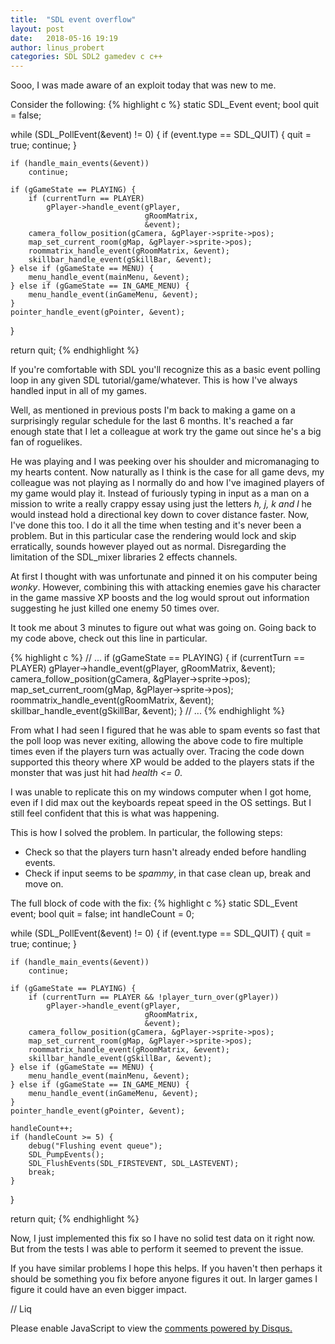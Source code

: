 ```yaml
---
title:  "SDL event overflow"
layout: post
date:   2018-05-16 19:19
author: linus_probert
categories: SDL SDL2 gamedev c c++
---
```


Sooo, I was made aware of an exploit today that was new to me.

Consider the following:
{% highlight c %}
static SDL_Event event;
bool quit = false;

while (SDL_PollEvent(&event) != 0) {
    if (event.type == SDL_QUIT) {
        quit = true;
        continue;
    }

    if (handle_main_events(&event))
        continue;

    if (gGameState == PLAYING) {
        if (currentTurn == PLAYER)
            gPlayer->handle_event(gPlayer,
                                  gRoomMatrix,
                                  &event);
        camera_follow_position(gCamera, &gPlayer->sprite->pos);
        map_set_current_room(gMap, &gPlayer->sprite->pos);
        roommatrix_handle_event(gRoomMatrix, &event);
        skillbar_handle_event(gSkillBar, &event);
    } else if (gGameState == MENU) {
        menu_handle_event(mainMenu, &event);
    } else if (gGameState == IN_GAME_MENU) {
        menu_handle_event(inGameMenu, &event);
    }
    pointer_handle_event(gPointer, &event);
}

return quit;
{% endhighlight %}

If you're comfortable with SDL you'll recognize this as a basic event polling
loop in any given SDL tutorial/game/whatever. This is how I've always handled
input in all of my games.

Well, as mentioned in previous posts I'm back to making a game on a surprisingly
regular schedule for the last 6 months. It's reached a far enough state that I
let a colleague at work try the game out since he's a big fan of roguelikes.

He was playing and I was peeking over his shoulder and micromanaging to my
hearts content. Now naturally as I think is the case for all game devs, my
colleague was not playing as I normally do and how I've imagined players of my
game would play it. Instead of furiously typing in input as a man on a mission
to write a really crappy essay using just the letters *h, j, k and l* he would
instead hold a directional key down to cover distance faster. Now, I've done
this too. I do it all the time when testing and it's never been a problem. But
in this particular case the rendering would lock and skip erratically, sounds
however played out as normal. Disregarding the limitation of the SDL_mixer
libraries 2 effects channels.

At first I thought with was unfortunate and pinned it on his computer being
*wonky*. However, combining this with attacking enemies gave his character in
the game massive XP boosts and the log would sprout out information suggesting
he just killed one enemy 50 times over.

It took me about 3 minutes to figure out what was going on. Going back to my
code above, check out this line in particular.

{% highlight c %}
    // ...
    if (gGameState == PLAYING) {
        if (currentTurn == PLAYER)
            gPlayer->handle_event(gPlayer,
                                  gRoomMatrix,
                                  &event);
        camera_follow_position(gCamera, &gPlayer->sprite->pos);
        map_set_current_room(gMap, &gPlayer->sprite->pos);
        roommatrix_handle_event(gRoomMatrix, &event);
        skillbar_handle_event(gSkillBar, &event);
    } // ...
{% endhighlight %}

From what I had seen I figured that he was able to spam events so fast that the
poll loop was never exiting, allowing the above code to fire multiple times even
if the players turn was actually over. Tracing the code down supported this
theory where XP would be added to the players stats if the monster that was just
hit had *health <= 0*.

I was unable to replicate this on my windows computer when I got home, even if I
did max out the keyboards repeat speed in the OS settings. But I still feel
confident that this is what was happening.

This is how I solved the problem. In particular, the following steps:

- Check so that the players turn hasn't already ended before handling events.
- Check if input seems to be *spammy*, in that case clean up, break and move on.

The full block of code with the fix:
{% highlight c %}
static SDL_Event event;
bool quit = false;
int handleCount = 0;

while (SDL_PollEvent(&event) != 0) {
    if (event.type == SDL_QUIT) {
        quit = true;
        continue;
    }

    if (handle_main_events(&event))
        continue;

    if (gGameState == PLAYING) {
        if (currentTurn == PLAYER && !player_turn_over(gPlayer))
            gPlayer->handle_event(gPlayer,
                                  gRoomMatrix,
                                  &event);
        camera_follow_position(gCamera, &gPlayer->sprite->pos);
        map_set_current_room(gMap, &gPlayer->sprite->pos);
        roommatrix_handle_event(gRoomMatrix, &event);
        skillbar_handle_event(gSkillBar, &event);
    } else if (gGameState == MENU) {
        menu_handle_event(mainMenu, &event);
    } else if (gGameState == IN_GAME_MENU) {
        menu_handle_event(inGameMenu, &event);
    }
    pointer_handle_event(gPointer, &event);

    handleCount++;
    if (handleCount >= 5) {
        debug("Flushing event queue");
        SDL_PumpEvents();
        SDL_FlushEvents(SDL_FIRSTEVENT, SDL_LASTEVENT);
        break;
    }
}

return quit;
{% endhighlight %}

Now, I just implemented this fix so I have no solid test data on it right now.
But from the tests I was able to perform it seemed to prevent the issue.

If you have similar problems I hope this helps. If you haven't then perhaps it
should be something you fix before anyone figures it out. In larger games I
figure it could have an even bigger impact.

// Liq

<div id="disqus_thread"></div>
<script>
    var disqus_config = function () {
        this.page.url = '{{ site.url }}';
        this.page.identifier = '{{ page.url }}';
    };
    (function() {  // DON'T EDIT BELOW THIS LINE
        var d = document, s = d.createElement('script');
        
        s.src = '//linuxcodehacks.disqus.com/embed.js';
        
        s.setAttribute('data-timestamp', +new Date());
        (d.head || d.body).appendChild(s);
    })();
</script>
<noscript>Please enable JavaScript to view the <a href="https://disqus.com/?ref_noscript" rel="nofollow">comments powered by Disqus.</a></noscript>
